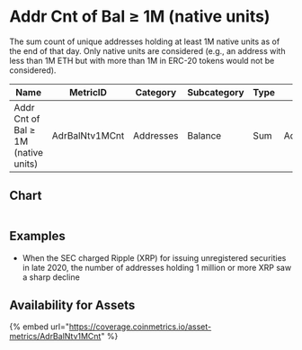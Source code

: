# Addr Cnt of Bal ≥ 1M (native units)

The sum count of unique addresses holding at least 1M native units as of the end of that day. Only native units are considered (e.g., an address with less than 1M ETH but with more than 1M in ERC-20 tokens would not be considered).

| Name                                | MetricID       | Category  | Subcategory | Type | Unit      | Interval |
| ----------------------------------- | -------------- | --------- | ----------- | ---- | --------- | -------- |
| Addr Cnt of Bal ≥ 1M (native units) | AdrBalNtv1MCnt | Addresses | Balance     | Sum  | Addresses | 1 day    |

## Chart

<figure><img src="../../../.gitbook/assets/Addresses_Holding_≥__1M_XRP.png" alt=""><figcaption></figcaption></figure>

## Examples

* When the SEC charged Ripple (XRP) for issuing unregistered securities in late 2020, the number of addresses holding 1 million or more XRP saw a sharp decline

## Availability for Assets

{% embed url="https://coverage.coinmetrics.io/asset-metrics/AdrBalNtv1MCnt" %}
